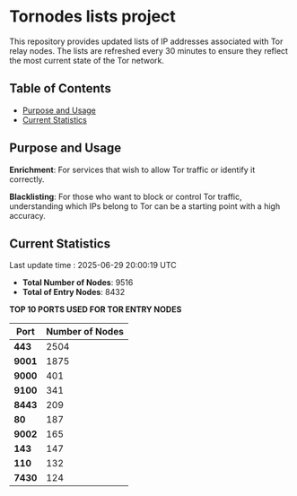# Tornodes lists project

This repository provides updated lists of IP addresses associated with Tor relay nodes. The lists are refreshed every 30 minutes to ensure they reflect the most current state of the Tor network.

## Table of Contents

- [Purpose and Usage](#purpose-and-usage)
- [Current Statistics](#current-statistics)


## Purpose and Usage

**Enrichment**: For services that wish to allow Tor traffic or identify it correctly.

**Blacklisting**: For those who want to block or control Tor traffic, understanding which IPs belong to Tor can be a starting point with a high accuracy.

## Current Statistics

Last update time : 2025-06-29 20:00:19 UTC

- **Total Number of Nodes**: 9516
- **Total of Entry Nodes**: 8432

**TOP 10 PORTS USED FOR TOR ENTRY NODES**

| **Port** | **Number of Nodes** |
|------|-----------------|
| **443**   | 2504  |
| **9001**   | 1875  |
| **9000**   | 401  |
| **9100**   | 341  |
| **8443**   | 209  |
| **80**   | 187  |
| **9002**   | 165  |
| **143**   | 147  |
| **110**   | 132  |
| **7430**   | 124  |

